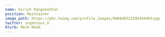 ```yaml
---
name: Girish Ranganathan
position: Maintainer
image_path: https://pbs.twimg.com/profile_images/946846523295444993/pgnyCSTD_400x400.jpg
twitter: ingenious_G
blurb: Mesh Head
---
```

